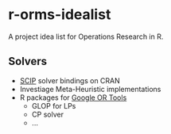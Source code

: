 # r-orms-idealist
A project idea list for Operations Research in R. 


## Solvers

* [SCIP](http://scip.zib.de/) solver bindings on CRAN
* Investiage Meta-Heuristic implementations
* R packages for [Google OR Tools](https://developers.google.com/optimization/)
     * GLOP for LPs
     * CP solver
     * ...
     
